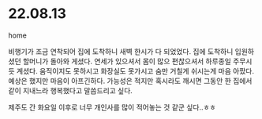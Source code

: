 # 22.08.13
home

비행기가 조금 연착되어 집에 도착하니 새벽 한시가 다 되었었다.
집에 도착하니 입원하셨던 할머니가 돌아와 게셨다.
연세가 있으셔서 몸이 많으 편찮으셔서 하루종일 주무시듯 계셨다.
움직이지도 못하시고 화장실도 못가시고 숨만 거칠게 쉬시는게 마음 아팠다.
예상은 했지만 마음이 아프긴하다.
가능성은 적지만 혹시라도 깨시면 그동안 한 집에서 같이 지내느라 행복했다고 말씀드리고 싶다.

제주도 간 화요일 이후로 너무 개인사를 많이 적어놓는 것 같군 싶다..ㅎㅎ
